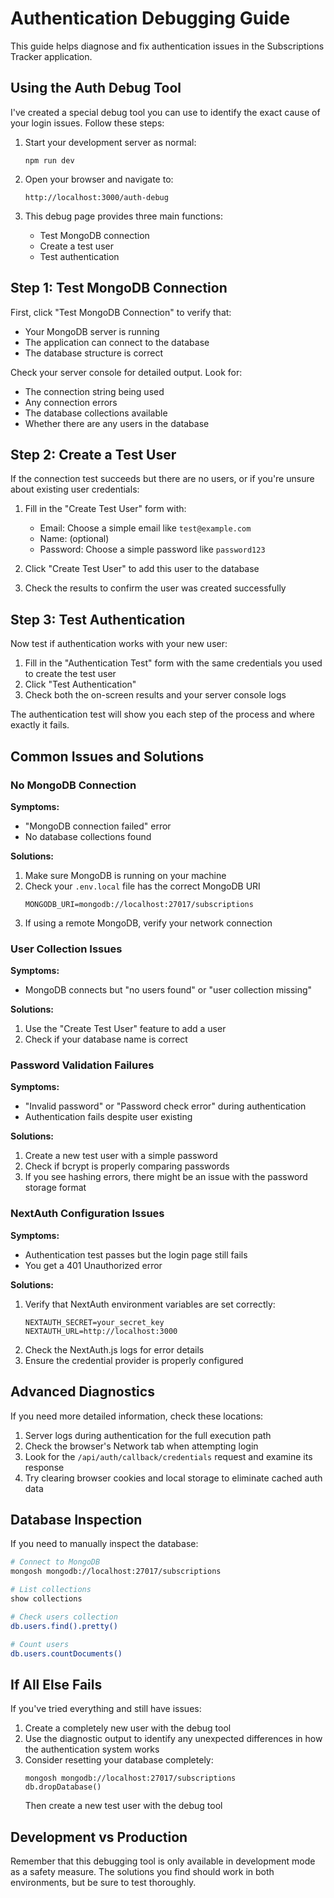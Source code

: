 # Authentication Debugging Guide

This guide helps diagnose and fix authentication issues in the Subscriptions Tracker application.

## Using the Auth Debug Tool

I've created a special debug tool you can use to identify the exact cause of your login issues. Follow these steps:

1. Start your development server as normal:
   ```
   npm run dev
   ```

2. Open your browser and navigate to:
   ```
   http://localhost:3000/auth-debug
   ```

3. This debug page provides three main functions:
   - Test MongoDB connection
   - Create a test user
   - Test authentication

## Step 1: Test MongoDB Connection

First, click "Test MongoDB Connection" to verify that:
- Your MongoDB server is running
- The application can connect to the database
- The database structure is correct

Check your server console for detailed output. Look for:
- The connection string being used
- Any connection errors
- The database collections available
- Whether there are any users in the database

## Step 2: Create a Test User

If the connection test succeeds but there are no users, or if you're unsure about existing user credentials:

1. Fill in the "Create Test User" form with:
   - Email: Choose a simple email like `test@example.com`
   - Name: (optional)
   - Password: Choose a simple password like `password123`

2. Click "Create Test User" to add this user to the database

3. Check the results to confirm the user was created successfully

## Step 3: Test Authentication

Now test if authentication works with your new user:

1. Fill in the "Authentication Test" form with the same credentials you used to create the test user
2. Click "Test Authentication"
3. Check both the on-screen results and your server console logs

The authentication test will show you each step of the process and where exactly it fails.

## Common Issues and Solutions

### No MongoDB Connection

**Symptoms:**
- "MongoDB connection failed" error
- No database collections found

**Solutions:**
1. Make sure MongoDB is running on your machine
2. Check your `.env.local` file has the correct MongoDB URI
   ```
   MONGODB_URI=mongodb://localhost:27017/subscriptions
   ```
3. If using a remote MongoDB, verify your network connection

### User Collection Issues

**Symptoms:**
- MongoDB connects but "no users found" or "user collection missing"

**Solutions:**
1. Use the "Create Test User" feature to add a user
2. Check if your database name is correct

### Password Validation Failures

**Symptoms:**
- "Invalid password" or "Password check error" during authentication
- Authentication fails despite user existing

**Solutions:**
1. Create a new test user with a simple password
2. Check if bcrypt is properly comparing passwords
3. If you see hashing errors, there might be an issue with the password storage format

### NextAuth Configuration Issues

**Symptoms:**
- Authentication test passes but the login page still fails
- You get a 401 Unauthorized error

**Solutions:**
1. Verify that NextAuth environment variables are set correctly:
   ```
   NEXTAUTH_SECRET=your_secret_key
   NEXTAUTH_URL=http://localhost:3000
   ```
2. Check the NextAuth.js logs for error details
3. Ensure the credential provider is properly configured

## Advanced Diagnostics

If you need more detailed information, check these locations:

1. Server logs during authentication for the full execution path
2. Check the browser's Network tab when attempting login
3. Look for the `/api/auth/callback/credentials` request and examine its response
4. Try clearing browser cookies and local storage to eliminate cached auth data

## Database Inspection

If you need to manually inspect the database:

```bash
# Connect to MongoDB
mongosh mongodb://localhost:27017/subscriptions

# List collections
show collections

# Check users collection
db.users.find().pretty()

# Count users
db.users.countDocuments()
```

## If All Else Fails

If you've tried everything and still have issues:

1. Create a completely new user with the debug tool
2. Use the diagnostic output to identify any unexpected differences in how the authentication system works
3. Consider resetting your database completely:
   ```
   mongosh mongodb://localhost:27017/subscriptions
   db.dropDatabase()
   ```
   Then create a new test user with the debug tool

## Development vs Production

Remember that this debugging tool is only available in development mode as a safety measure. The solutions you find should work in both environments, but be sure to test thoroughly.